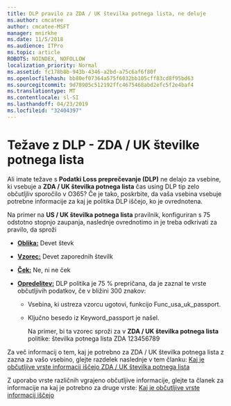 ```yaml
---
title: DLP pravilo za ZDA / UK številka potnega lista, ne deluje
ms.author: cmcatee
author: cmcatee-MSFT
manager: mnirkhe
ms.date: 11/5/2018
ms.audience: ITPro
ms.topic: article
ROBOTS: NOINDEX, NOFOLLOW
localization_priority: Normal
ms.assetid: fc178b8b-943b-4346-a2bd-a75c6af6f80f
ms.openlocfilehash: bb80ef07364a575f6032bb105cff83cd8f95bd63
ms.sourcegitcommit: 9d78905c512192ffc4675468abd2efc5f2e4baf4
ms.translationtype: MT
ms.contentlocale: sl-SI
ms.lasthandoff: 04/23/2019
ms.locfileid: "32404397"
---
```

# <a name="problems-with-dlp---usuk-passport-numbers"></a>Težave z DLP - ZDA / UK številke potnega lista

Ali imate težave s **Podatki Loss preprečevanje (DLP)** ne delajo za vsebine, ki vsebuje a **ZDA / UK številka potnega lista** čas using DLP tip zelo občutljliv sporočilo v O365? Če je tako, poskrbite, da vaša vsebina vsebuje potrebne informacije za kaj je politika DLP iščejo, ko je ovrednotena. 
  
Na primer na **US / UK številka potnega lista** pravilnik, konfiguriran s 75 odstotno stopnjo zaupanja, naslednje ovrednotimo in je treba odkrivati za pravilo, da sproži 
  
- **[Oblika:](https://docs.microsoft.com/office365/securitycompliance/what-the-sensitive-information-types-look-for#format-77)** Devet števk 
    
- **[Vzorec:](https://docs.microsoft.com/office365/securitycompliance/what-the-sensitive-information-types-look-for#pattern-77)** Devet zaporednih številk 
    
- **[Ček:](https://docs.microsoft.com/office365/securitycompliance/what-the-sensitive-information-types-look-for#checksum-76)** Ne, ni ne ček 
    
- **[Opredelitev:](https://docs.microsoft.com/office365/securitycompliance/what-the-sensitive-information-types-look-for#definition-77)** DLP politika je 75 % prepričana, da je zaznal te vrste občutljivih podatkov, če v bližini 300 znakov: 
    
  - Vsebina, ki ustreza vzorcu ugotovi, funkcijo Func_usa_uk_passport.
    
  - Ključno besedo iz Keyword_passport je našel.
    
    Na primer, bi ta vzorec sproži za v **ZDA / UK številka potnega lista** politike: številka potnega lista ZDA 123456789 
    
Za več informacij o tem, kaj je potrebno za ZDA / UK številka potnega lista z zazna za vašo vsebino, glejte razdelek naslednje v tem članku: [Kaj je občutljive vrste informacij iščejo ZDA / UK številka potnega lista](https://docs.microsoft.com/office365/securitycompliance/what-the-sensitive-information-types-look-for#us--uk-passport-number)
  
Z uporabo vrste različnih vgrajeno občutljive informacije, glejte ta članek za informacije na kaj je potrebno za druge vrste: [Kaj je občutljive vrste informacij iščejo](https://docs.microsoft.com/office365/securitycompliance/what-the-sensitive-information-types-look-for)
  

